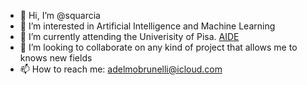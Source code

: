 - 👋 Hi, I’m @squarcia
- 👀 I’m interested in Artificial Intelligence and Machine Learning
- 🌱 I’m currently attending the Univerisity of Pisa. [AIDE]
- 💞️ I’m looking to collaborate on any kind of project that allows me to knows new fields
- 📫 How to reach me: adelmobrunelli@icloud.com

<!---
squarcia/squarcia is a ✨ special ✨ repository because its `README.md` (this file) appears on your GitHub profile.
You can click the Preview link to take a look at your changes.
--->

 [AIDE]: <https://computer.ing.unipi.it/aide-lm>
